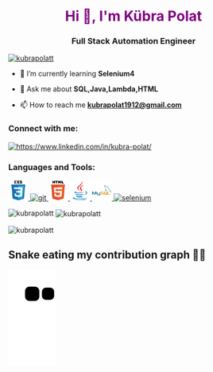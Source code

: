 <h1 align="center"><font color="purple">Hi 👋, I'm Kübra Polat</font></h1>
<h3 align="center">Full Stack Automation Engineer</h3>

<p align="left"> <a href="https://github.com/ryo-ma/github-profile-trophy"><img src="https://github-profile-trophy.vercel.app/?username=kubrapolatt" alt="kubrapolatt" /></a> </p>

- 🌱 I’m currently learning **Selenium4**

- 💬 Ask me about **SQL,Java,Lambda,HTML**

- 📫 How to reach me **kubrapolat1912@gmail.com**

<h3 align="left">Connect with me:</h3>
<p align="left">
<a href="https://linkedin.com/in/https://www.linkedin.com/in/kubra-polat/" target="blank"><img align="center" src="https://raw.githubusercontent.com/rahuldkjain/github-profile-readme-generator/master/src/images/icons/Social/linked-in-alt.svg" alt="https://www.linkedin.com/in/kubra-polat/" height="30" width="40" /></a>
</p>

<h3 align="left">Languages and Tools:</h3>
<p align="left"> <a href="https://www.w3schools.com/css/" target="_blank" rel="noreferrer"> <img src="https://raw.githubusercontent.com/devicons/devicon/master/icons/css3/css3-original-wordmark.svg" alt="css3" width="40" height="40"/> </a> <a href="https://git-scm.com/" target="_blank" rel="noreferrer"> <img src="https://www.vectorlogo.zone/logos/git-scm/git-scm-icon.svg" alt="git" width="40" height="40"/> </a> <a href="https://www.w3.org/html/" target="_blank" rel="noreferrer"> <img src="https://raw.githubusercontent.com/devicons/devicon/master/icons/html5/html5-original-wordmark.svg" alt="html5" width="40" height="40"/> </a> <a href="https://www.java.com" target="_blank" rel="noreferrer"> <img src="https://raw.githubusercontent.com/devicons/devicon/master/icons/java/java-original.svg" alt="java" width="40" height="40"/> </a> <a href="https://www.mysql.com/" target="_blank" rel="noreferrer"> <img src="https://raw.githubusercontent.com/devicons/devicon/master/icons/mysql/mysql-original-wordmark.svg" alt="mysql" width="40" height="40"/> </a> <a href="https://www.selenium.dev" target="_blank" rel="noreferrer"> <img src="https://raw.githubusercontent.com/detain/svg-logos/780f25886640cef088af994181646db2f6b1a3f8/svg/selenium-logo.svg" alt="selenium" width="40" height="40"/> </a> </p>

<p><img align="left" src="https://github-readme-stats.vercel.app/api/top-langs?username=kubrapolatt&show_icons=true&theme=onedark&title_color=fff947&text_color=ffffff&bg_color=7000cc&hide_border=true&locale=en&layout=compact" alt="kubrapolatt" /></p>

<p>&nbsp;<img align="center" src="https://github-readme-stats.vercel.app/api?username=kubrapolatt&show_icons=true&theme=onedark&title_color=fff947&text_color=fafafa&bg_color=7000cc&hide_border=true&locale=en" alt="kubrapolatt" /></p>

<p><img align="center" src="https://github-readme-streak-stats.herokuapp.com/?user=kubrapolatt&theme=default" alt="kubrapolatt" /></p>

## Snake eating my contribution graph 🐍😱
![snake svg](https://github.com/Kubrapolatt/Kubrapolatt/blob/output/github-contribution-grid-snake.svg)
